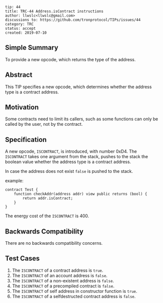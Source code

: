 ```
tip: 44
title: TRC-44 Address.isContract instructions
author: llwslc<llwslc@gmail.com> 
discussions to: https://github.com/tronprotocol/TIPs/issues/44
category: TRC
status: accept
created: 2019-07-10
```

## Simple Summary
To provide a new opcode, which returns the type of the address.

## Abstract
This TIP specifies a new opcode, which determines whether the address type is a contract address.

## Motivation
Some contracts need to limit its callers, such as some functions can only be called by the user, not by the contract.

## Specification

A new opcode, `ISCONTRACT`, is introduced, with number 0xD4. The `ISCONTRACT` takes one argument from the stack, pushes to the stack the boolean value whether the address type is a contract address. 

In case the address does not exist `false` is pushed to the stack.

example:
```
contract Test {
    function checkAddr(address addr) view public returns (bool) {
        return addr.isContract;
    }
}
```

The energy cost of the `ISCONTRACT` is 400.

## Backwards Compatibility

There are no backwards compatibility concerns.


## Test Cases

1. The `ISCONTRACT` of a contract address is `true`.
2. The `ISCONTRACT` of an account address is `false`.
3. The `ISCONTRACT` of a non-existent address is `false`.
4. The `ISCONTRACT` of a precompiled contract is `false`.
5. The `ISCONTRACT` of self address in constructor function is `true`.
6. The `ISCONTRACT` of a selfdestructed contract address is `false`.